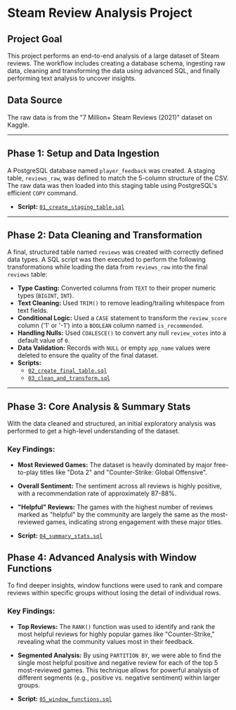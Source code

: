 # Steam Review Analysis Project

## Project Goal
This project performs an end-to-end analysis of a large dataset of Steam reviews. The workflow includes creating a database schema, ingesting raw data, cleaning and transforming the data using advanced SQL, and finally performing text analysis to uncover insights.

## Data Source
The raw data is from the "7 Million+ Steam Reviews (2021)" dataset on Kaggle.

---

## Phase 1: Setup and Data Ingestion
A PostgreSQL database named `player_feedback` was created. A staging table, `reviews_raw`, was defined to match the 5-column structure of the CSV. The raw data was then loaded into this staging table using PostgreSQL's efficient `COPY` command.
* **Script:** [`01_create_staging_table.sql`](./sql_scripts/01_create_staging_table.sql)

---

## Phase 2: Data Cleaning and Transformation
A final, structured table named `reviews` was created with correctly defined data types. A SQL script was then executed to perform the following transformations while loading the data from `reviews_raw` into the final `reviews` table:
* **Type Casting:** Converted columns from `TEXT` to their proper numeric types (`BIGINT`, `INT`).
* **Text Cleaning:** Used `TRIM()` to remove leading/trailing whitespace from text fields.
* **Conditional Logic:** Used a `CASE` statement to transform the `review_score` column ('1' or '-1') into a `BOOLEAN` column named `is_recommended`.
* **Handling Nulls:** Used `COALESCE()` to convert any null `review_votes` into a default value of `0`.
* **Data Validation:** Records with `NULL` or empty `app_name` values were deleted to ensure the quality of the final dataset.
* **Scripts:**
    * [`02_create_final_table.sql`](./sql_scripts/02_create_final_table.sql)
    * [`03_clean_and_transform.sql`](./sql_scripts/03_clean_and_transform.sql)

---

## Phase 3: Core Analysis & Summary Stats
With the data cleaned and structured, an initial exploratory analysis was performed to get a high-level understanding of the dataset.

### Key Findings:
* **Most Reviewed Games:** The dataset is heavily dominated by major free-to-play titles like "Dota 2" and "Counter-Strike: Global Offensive".
* **Overall Sentiment:** The sentiment across all reviews is highly positive, with a recommendation rate of approximately 87-88%.
* **"Helpful" Reviews:** The games with the highest number of reviews marked as "helpful" by the community are largely the same as the most-reviewed games, indicating strong engagement with these major titles.

* **Script:** [`04_summary_stats.sql`](./sql_scripts/04_summary_stats.sql)

## Phase 4: Advanced Analysis with Window Functions
To find deeper insights, window functions were used to rank and compare reviews within specific groups without losing the detail of individual rows.

### Key Findings:
* **Top Reviews:** The `RANK()` function was used to identify and rank the most helpful reviews for highly popular games like "Counter-Strike," revealing what the community values most in their feedback.
* **Segmented Analysis:** By using `PARTITION BY`, we were able to find the single most helpful positive and negative review for each of the top 5 most-reviewed games. This technique allows for powerful analysis of different segments (e.g., positive vs. negative sentiment) within larger groups.

* **Script:** [`05_window_functions.sql`](./sql_scripts/05_window_functions.sql)